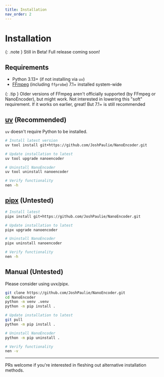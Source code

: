 ```yaml
---
title: Installation
nav_order: 2
---
```

# Installation
{: .note }
Still in Beta! Full release coming soon!

## Requirements
- Python 3.13+ (if not installing via `uv`)
- [FFmpeg](https://www.ffmpeg.org/download.html) (including `ffprobe`) 7.1+ installed system-wide

{: .tip }
Older versions of FFmpeg aren't officially supported (by FFmpeg or NanoEncoder), but might work. Not interested in lowering this "soft" requirement. If it works on earlier, great! But 7.1+ is still recommended

## [uv](https://docs.astral.sh/uv/getting-started/installation/) (Recommended)
`uv` doesn't require Python to be installed.

```bash
# Install latest version
uv tool install git+https://github.com/JoshPaulie/NanoEncoder.git

# Update installation to latest
uv tool upgrade nanoencoder

# Uninstall NanoEncoder
uv tool uninstall nanoencoder

# Verify functionality
nen -h
```

## [pipx](https://pipx.pypa.io/stable/installation/) (Untested)
```bash
# Install latest
pipx install git+https://github.com/JoshPaulie/NanoEncoder.git

# Update installation to latest
pipx upgrade nanoencoder

# Uninstall NanoEncoder
pipx uninstall nanoencoder

# Verify functionality
nen -h
```

## Manual (Untested)
Please consider using uvx/pipx.

```bash
git clone https://github.com/JoshPaulie/NanoEncoder.git
cd NanoEncoder
python -m venv .venv
python -m pip install .

# Update installation to latest
git pull
python -m pip install .

# Uninstall NanoEncoder
python -m pip uninstall .

# Verify functionality
nen -v
```

---
PRs welcome if you're interested in fleshing out alternative installation methods.
